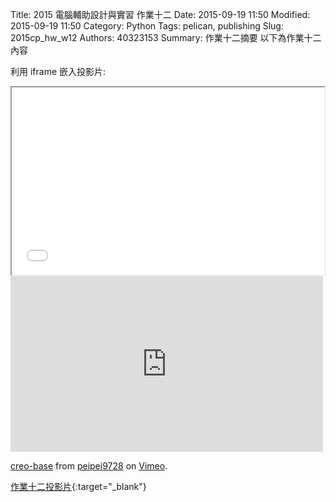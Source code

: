 Title: 2015 電腦輔助設計與實習 作業十二
Date: 2015-09-19 11:50
Modified: 2015-09-19 11:50
Category: Python
Tags: pelican, publishing
Slug: 2015cp_hw_w12
Authors: 40323153
Summary: 作業十二摘要
以下為作業十二內容

利用 iframe 嵌入投影片:

<iframe src="simplest12.html" width="500" height="300"></iframe>
<iframe src="https://player.vimeo.com/video/151209413" width="500" height="281" frameborder="0" webkitallowfullscreen mozallowfullscreen allowfullscreen></iframe>
<p><a href="https://vimeo.com/151209413">creo-base</a> from <a href="https://vimeo.com/user32614963">peipei9728</a> on <a href="https://vimeo.com">Vimeo</a>.</p>

[作業十二投影片](simplest12.html){:target="_blank"}

